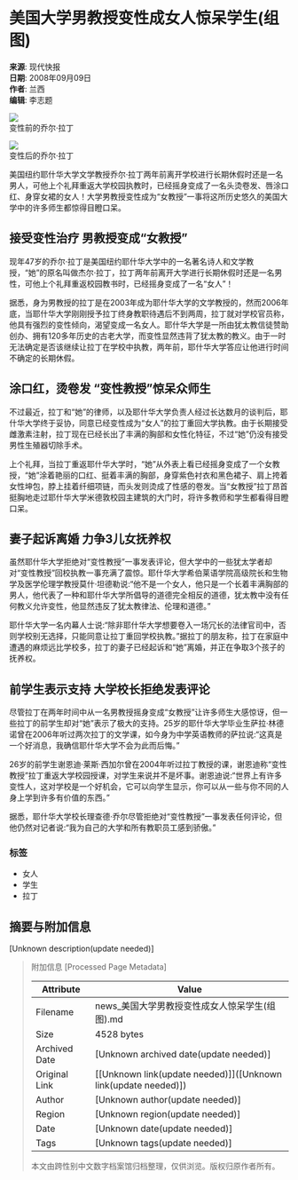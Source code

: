# 美国大学男教授变性成女人惊呆学生(组图)

**来源**: 现代快报  
**日期**: 2008年09月09日  
**作者**: 兰西  
**编辑**: 李志题  

![](http://img.ifeng.com/hres/200809/09/08/cb29da9643b9f24b5d17631fc76755ae.jpg)    
变性前的乔尔·拉丁  

![](http://img.ifeng.com/hres/200809/09/08/39b3e2c01a701accdc7ea601497555cd.jpg)    
变性后的乔尔·拉丁  

美国纽约耶什华大学文学教授乔尔·拉丁两年前离开学校进行长期休假时还是一名男人，可他上个礼拜重返大学校园执教时，已经摇身变成了一名头烫卷发、唇涂口红、身穿女裙的女人！大学男教授变性成为“女教授”一事将这所历史悠久的美国大学中的许多师生都惊得目瞪口呆。

## **接受变性治疗 男教授变成“女教授”**

现年47岁的乔尔·拉丁是美国纽约耶什华大学中的一名著名诗人和文学教授，“她”的原名叫做杰尔·拉丁，拉丁两年前离开大学进行长期休假时还是一名男性，可他上个礼拜重返校园教书时，已经摇身变成了一名“女人”！

据悉，身为男教授的拉丁是在2003年成为耶什华大学的文学教授的，然而2006年底，当耶什华大学刚刚授予拉丁终身教职待遇后不到两周，拉丁就对学校官员称，他具有强烈的变性倾向，渴望变成一名女人。耶什华大学是一所由犹太教信徒赞助创办、拥有120多年历史的古老大学，而变性显然违背了犹太教的教义。由于一时无法确定是否该继续让拉丁在学校中执教，两年前，耶什华大学答应让他进行时间不确定的长期休假。

## **涂口红，烫卷发 “变性教授”惊呆众师生**

不过最近，拉丁和“她”的律师，以及耶什华大学负责人经过长达数月的谈判后，耶什华大学终于妥协，同意已经变性成为“女人”的拉丁重回大学执教。由于长期接受雌激素注射，拉丁现在已经长出了丰满的胸部和女性化特征，不过“她”仍没有接受男性生殖器切除手术。

上个礼拜，当拉丁重返耶什华大学时，“她”从外表上看已经摇身变成了一个女教授，“她”涂着艳丽的口红、挺着丰满的胸部，身穿紫色衬衣和黑色裙子、肩上挎着女性坤包，脖上挂着纤细项链，而头发则烫成了性感的卷发。当“女教授”拉丁昂首挺胸地走过耶什华大学米德敦校园主建筑的大门时，将许多教师和学生都看得目瞪口呆。

## **妻子起诉离婚 力争3儿女抚养权**

虽然耶什华大学拒绝对“变性教授”一事发表评论，但大学中的一些犹太学者却对“变性教授”回校执教一事充满了震惊。耶什华大学希伯莱语学院高级院长和生物学及医学伦理学教授莫什·坦德勒说:“他不是一个女人，他只是一个长着丰满胸部的男人，他代表了一种和耶什华大学所倡导的道德完全相反的道德，犹太教中没有任何教义允许变性，他显然违反了犹太教律法、伦理和道德。”

耶什华大学一名内幕人士说:“除非耶什华大学想要卷入一场冗长的法律官司中，否则学校别无选择，只能同意让拉丁重回学校执教。”据拉丁的朋友称，拉丁在家庭中遭遇的麻烦远比学校多，拉丁的妻子已经起诉和“她”离婚，并正在争取3个孩子的抚养权。

## **前学生表示支持 大学校长拒绝发表评论**

尽管拉丁在两年时间中从一名男教授摇身变成“女教授”让许多师生大感惊讶，但一些拉丁的前学生却对“她”表示了极大的支持。25岁的耶什华大学毕业生萨拉·林德诺曾在2006年听过两次拉丁的文学课，如今身为中学英语教师的萨拉说:“这真是一个好消息，我确信耶什华大学不会为此而后悔。”

26岁的前学生谢恩迪·莱斯·西加尔曾在2004年听过拉丁教授的课，谢恩迪称“变性教授”拉丁重返大学校园授课，对学生来说并不是坏事。谢恩迪说:“世界上有许多变性人，这对学校是一个好机会，它可以向学生显示，你可以从一些与你不同的人身上学到许多有价值的东西。”

据悉，耶什华大学校长理查德·乔尔尽管拒绝对“变性教授”一事发表任何评论，但他仍然对记者说:“我为自己的大学和所有教职员工感到骄傲。” 

### 标签
- 女人
- 学生
- 拉丁

## 摘要与附加信息

<!-- tcd_abstract -->
[Unknown description(update needed)]
<!-- tcd_abstract_end -->

> 附加信息 [Processed Page Metadata]
>
> | Attribute       | Value                                  |
> |-----------------|----------------------------------------|
> | Filename        | news_美国大学男教授变性成女人惊呆学生(组图).md                             |
> | Size            | 4528 bytes                           |
> | Archived Date   | [Unknown archived date(update needed)]                             |
> | Original Link   | [[Unknown link(update needed)]]([Unknown link(update needed)])                       |
> | Author          | [Unknown author(update needed)]                               |
> | Region          | [Unknown region(update needed)]                               |
> | Date            | [Unknown date(update needed)]                                 |
> | Tags            | [Unknown tags(update needed)]                                 |
>
> 本文由跨性别中文数字档案馆归档整理，仅供浏览。版权归原作者所有。
>